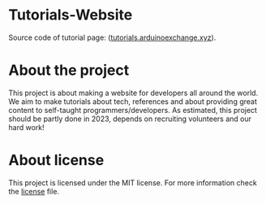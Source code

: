 # Tutorials-Website
Source code of tutorial page: ([tutorials.arduinoexchange.xyz](https://tutorials.arduinoexchange.xyz)).
# About the project
This project is about making a website for developers all around the world. We aim to make tutorials about tech, references and about providing great content to self-taught programmers/developers.
As estimated, this project should be partly done in 2023, depends on recruiting volunteers and our hard work! 

# About license
This project is licensed under the MIT license. For more information check the [license](https://github.com/Arduino-Exchange/tutorials-website/blob/main/LICENSE) file.
